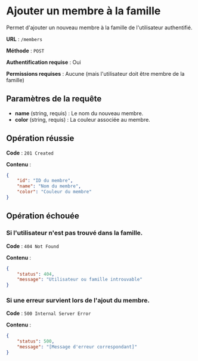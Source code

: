# Ajouter un membre à la famille

Permet d'ajouter un nouveau membre à la famille de l'utilisateur authentifié.

**URL** : `/members`

**Méthode** : `POST`

**Authentification requise** : Oui

**Permissions requises** : Aucune (mais l'utilisateur doit être membre de la famille)

## Paramètres de la requête

-   **name** (string, requis) : Le nom du nouveau membre.
-   **color** (string, requis) : La couleur associée au membre.

## Opération réussie

**Code** : `201 Created`

**Contenu** :

```json
{
    "id": "ID du membre",
    "name": "Nom du membre",
    "color": "Couleur du membre"
}
```

## Opération échouée

### Si l'utilisateur n'est pas trouvé dans la famille.

**Code** : `404 Not Found`

**Contenu** :

```json
{
    "status": 404,
    "message": "Utilisateur ou famille introuvable"
}
```

### Si une erreur survient lors de l'ajout du membre.

**Code** : `500 Internal Server Error`

**Contenu** :

```json
{
    "status": 500,
    "message": "[Message d'erreur correspondant]"
}
```
